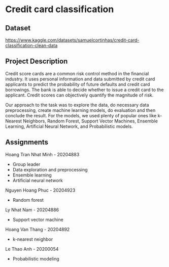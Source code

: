 # Credit card classification

## Dataset
https://www.kaggle.com/datasets/samuelcortinhas/credit-card-classification-clean-data

## Project Description
Credit score cards are a common risk control method in the financial industry. It uses personal information and data submitted by credit card applicants to predict the probability of future defaults and credit card borrowings. The bank is able to decide whether to issue a credit card to the applicant. Credit scores can objectively quantify the magnitude of risk.

Our approach to the task was to explore the data, do necessary data preprocessing, create machine learning models, do evaluation and then conclude the result. For the models, we used plenty of popular ones like k-Nearest Neighbors, Random Forest, Support Vector Machines, Ensemble Learning, Artificial Neural Network, and Probabilistic models.

## Assignments
Hoang Tran Nhat Minh - 20204883
- Group leader
- Data exploration and preprocessing
- Ensemble learning
- Artificial neural network 

Nguyen Hoang Phuc - 20204923
- Random forest 

Ly Nhat Nam - 20204886
- Support vector machine 

Hoang Van Thang - 20204892
- k-nearest neighbor 

Le Thao Anh - 20200054
- Probabilistic modeling
